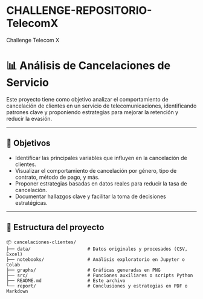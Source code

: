 # CHALLENGE-REPOSITORIO-TelecomX
Challenge Telecom X
 # 📊 Análisis de Cancelaciones de Servicio

Este proyecto tiene como objetivo analizar el comportamiento de cancelación de clientes en un servicio de telecomunicaciones, identificando patrones clave y proponiendo estrategias para mejorar la retención y reducir la evasión.

---

## 📌 Objetivos

- Identificar las principales variables que influyen en la cancelación de clientes.
- Visualizar el comportamiento de cancelación por género, tipo de contrato, método de pago, y más.
- Proponer estrategias basadas en datos reales para reducir la tasa de cancelación.
- Documentar hallazgos clave y facilitar la toma de decisiones estratégicas.

---

## 📁 Estructura del proyecto

```plaintext
📦 cancelaciones-clientes/
├── data/                     # Datos originales y procesados (CSV, Excel)
├── notebooks/                # Análisis exploratorio en Jupyter o Colab
├── graphs/                   # Gráficas generadas en PNG
├── src/                      # Funciones auxiliares o scripts Python
├── README.md                 # Este archivo
└── report/                   # Conclusiones y estrategias en PDF o Markdown
